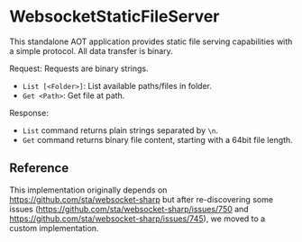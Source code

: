 # WebsocketStaticFileServer

This standalone AOT application provides static file serving capabilities with a simple protocol. All data transfer is binary.

Request: Requests are binary strings.

* `List [<Folder>]`: List available paths/files in folder.
* `Get <Path>`: Get file at path.

Response:

* `List` command returns plain strings separated by `\n`.
* `Get` command returns binary file content, starting with a 64bit file length.

## Reference

This implementation originally depends on https://github.com/sta/websocket-sharp but after re-discovering some issues (https://github.com/sta/websocket-sharp/issues/750 and https://github.com/sta/websocket-sharp/issues/745), we moved to a custom implementation.